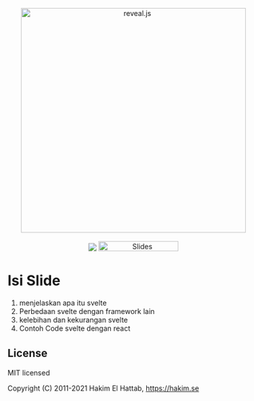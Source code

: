 <p align="center">
  <a href="https://revealjs.com">
  <img src="https://hakim-static.s3.amazonaws.com/reveal-js/logo/v1/reveal-black-text.svg" alt="reveal.js" width="450">
  </a>
  <br><br>
  <a href="https://github.com/hakimel/reveal.js/actions"><img src="https://github.com/hakimel/reveal.js/workflows/tests/badge.svg"></a>
  <a href="https://slides.com/"><img src="https://s3.amazonaws.com/static.slid.es/images/slides-github-banner-320x40.png?1" alt="Slides" width="160" height="20"></a>
</p>

# Isi Slide
1. menjelaskan apa itu svelte
2. Perbedaan svelte dengan framework lain
3. kelebihan dan kekurangan svelte
4. Contoh Code svelte dengan react

## License

MIT licensed

Copyright (C) 2011-2021 Hakim El Hattab, https://hakim.se
